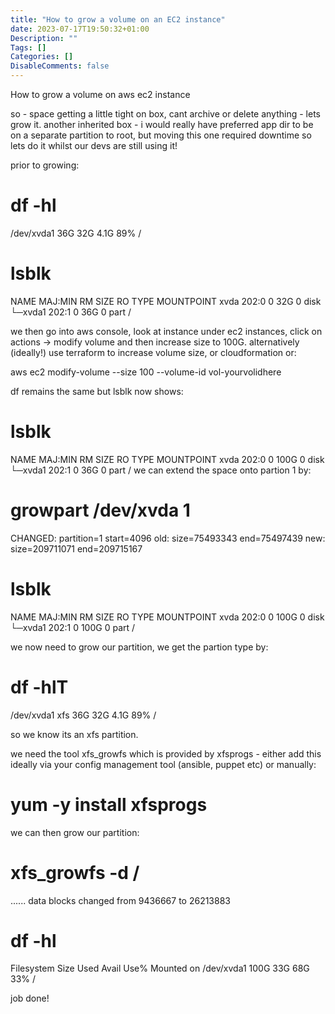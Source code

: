 ```yaml
---
title: "How to grow a volume on an EC2 instance"
date: 2023-07-17T19:50:32+01:00
Description: ""
Tags: []
Categories: []
DisableComments: false
---
```

 How to grow a volume on aws ec2 instance

so - space getting a little tight on box, cant archive or delete anything - lets grow it.
another inherited box - i would really have preferred app dir to be on a separate partition to root, but moving this one required downtime so lets do it whilst our devs are still using it!

prior to growing:
# df -hl
/dev/xvda1       36G   32G  4.1G  89% /

# lsblk
NAME    MAJ:MIN RM  SIZE RO TYPE MOUNTPOINT
xvda         202:0    0   32G  0 disk
└─xvda1 202:1    0   36G  0 part /

we then go into aws console, look at instance under ec2 instances, click on actions -> modify volume and then increase size to 100G.
alternatively (ideally!) use terraform to increase volume size, or cloudformation or:

aws ec2 modify-volume --size 100 --volume-id vol-yourvolidhere


df remains the same but lsblk now shows:
# lsblk
NAME    MAJ:MIN RM  SIZE RO TYPE MOUNTPOINT
xvda         202:0    0  100G  0 disk
└─xvda1 202:1    0   36G  0 part /
we can extend the space onto partion 1 by:
# growpart /dev/xvda 1
CHANGED: partition=1 start=4096 old: size=75493343 end=75497439 new: size=209711071 end=209715167
# lsblk
NAME    MAJ:MIN RM  SIZE RO TYPE MOUNTPOINT
xvda    202:0    0  100G  0 disk
└─xvda1 202:1    0  100G  0 part /

we now need to grow our partition, we get the partion type by:

# df -hlT
/dev/xvda1     xfs        36G   32G  4.1G  89% /

so we know its an xfs partition.

we need the tool xfs_growfs which is provided by xfsprogs - either add this ideally via your config management tool (ansible, puppet etc) or manually:

# yum -y install xfsprogs

we can then grow our partition:
# xfs_growfs -d /
......
data blocks changed from 9436667 to 26213883

# df -hl
Filesystem      Size  Used Avail Use% Mounted on
/dev/xvda1      100G   33G   68G  33% /


job done!
